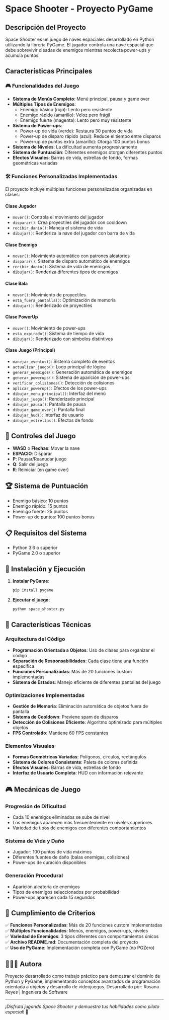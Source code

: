 # Space Shooter - Proyecto PyGame

## Descripción del Proyecto

Space Shooter es un juego de naves espaciales desarrollado en Python utilizando la librería PyGame. El jugador controla una nave espacial que debe sobrevivir oleadas de enemigos mientras recolecta power-ups y acumula puntos.

## Características Principales

### 🎮 Funcionalidades del Juego

- **Sistema de Menús Completo**: Menú principal, pausa y game over
- **Múltiples Tipos de Enemigos**: 
  - Enemigo básico (rojo): Lento pero resistente
  - Enemigo rápido (amarillo): Veloz pero frágil  
  - Enemigo fuerte (magenta): Lento pero muy resistente
- **Sistema de Power-ups**:
  - Power-up de vida (verde): Restaura 30 puntos de vida
  - Power-up de disparo rápido (azul): Reduce el tiempo entre disparos
  - Power-up de puntos extra (amarillo): Otorga 100 puntos bonus
- **Sistema de Niveles**: La dificultad aumenta progresivamente
- **Sistema de Puntuación**: Diferentes enemigos otorgan diferentes puntos
- **Efectos Visuales**: Barras de vida, estrellas de fondo, formas geométricas variadas

### 🛠️ Funciones Personalizadas Implementadas

El proyecto incluye múltiples funciones personalizadas organizadas en clases:

#### Clase Jugador
- `mover()`: Controla el movimiento del jugador
- `disparar()`: Crea proyectiles del jugador con cooldown
- `recibir_danio()`: Maneja el sistema de vida
- `dibujar()`: Renderiza la nave del jugador con barra de vida

#### Clase Enemigo  
- `mover()`: Movimiento automático con patrones aleatorios
- `disparar()`: Sistema de disparo automático de enemigos
- `recibir_danio()`: Sistema de vida de enemigos
- `dibujar()`: Renderiza diferentes tipos de enemigos

#### Clase Bala
- `mover()`: Movimiento de proyectiles
- `esta_fuera_pantalla()`: Optimización de memoria
- `dibujar()`: Renderizado de proyectiles

#### Clase PowerUp
- `mover()`: Movimiento de power-ups
- `esta_expirado()`: Sistema de tiempo de vida
- `dibujar()`: Renderizado con símbolos distintivos

#### Clase Juego (Principal)
- `manejar_eventos()`: Sistema completo de eventos
- `actualizar_juego()`: Loop principal de lógica
- `generar_enemigos()`: Generación automática de enemigos
- `generar_powerups()`: Sistema de aparición de power-ups
- `verificar_colisiones()`: Detección de colisiones
- `aplicar_powerup()`: Efectos de los power-ups
- `dibujar_menu_principal()`: Interfaz del menú
- `dibujar_juego()`: Renderizado principal
- `dibujar_pausa()`: Pantalla de pausa
- `dibujar_game_over()`: Pantalla final
- `dibujar_hud()`: Interfaz de usuario
- `dibujar_estrellas()`: Efectos de fondo

## 🎯 Controles del Juego

- **WASD** o **Flechas**: Mover la nave
- **ESPACIO**: Disparar
- **P**: Pausar/Reanudar juego
- **Q**: Salir del juego
- **R**: Reiniciar (en game over)

## 🏆 Sistema de Puntuación

- Enemigo básico: 10 puntos
- Enemigo rápido: 15 puntos  
- Enemigo fuerte: 25 puntos
- Power-up de puntos: 100 puntos bonus

## 📋 Requisitos del Sistema

- Python 3.6 o superior
- PyGame 2.0 o superior

## 🚀 Instalación y Ejecución

1. **Instalar PyGame**:
   ```bash
   pip install pygame
   ```

2. **Ejecutar el juego**:
   ```bash
   python space_shooter.py
   ```

## 🎨 Características Técnicas

### Arquitectura del Código
- **Programación Orientada a Objetos**: Uso de clases para organizar el código
- **Separación de Responsabilidades**: Cada clase tiene una función específica
- **Funciones Personalizadas**: Más de 20 funciones custom implementadas
- **Sistema de Estados**: Manejo eficiente de diferentes pantallas del juego

### Optimizaciones Implementadas
- **Gestión de Memoria**: Eliminación automática de objetos fuera de pantalla
- **Sistema de Cooldown**: Previene spam de disparos
- **Detección de Colisiones Eficiente**: Algoritmo optimizado para múltiples objetos
- **FPS Controlado**: Mantiene 60 FPS constantes

### Elementos Visuales
- **Formas Geométricas Variadas**: Polígonos, círculos, rectángulos
- **Sistema de Colores Consistente**: Paleta de colores definida
- **Efectos Visuales**: Barras de vida, estrellas de fondo
- **Interfaz de Usuario Completa**: HUD con información relevante

## 🎮 Mecánicas de Juego

### Progresión de Dificultad
- Cada 10 enemigos eliminados se sube de nivel
- Los enemigos aparecen más frecuentemente en niveles superiores
- Variedad de tipos de enemigos con diferentes comportamientos

### Sistema de Vida y Daño
- Jugador: 100 puntos de vida máximos
- Diferentes fuentes de daño (balas enemigas, colisiones)
- Power-ups de curación disponibles

### Generación Procedural
- Aparición aleatoria de enemigos
- Tipos de enemigos seleccionados por probabilidad
- Power-ups aparecen cada 15 segundos

## 🏅 Cumplimiento de Criterios

✅ **Funciones Personalizadas**: Más de 20 funciones custom implementadas  
✅ **Múltiples Funcionalidades**: Menús, enemigos, power-ups, niveles  
✅ **Variedad de Enemigos**: 3 tipos diferentes con comportamientos únicos  
✅ **Archivo README.md**: Documentación completa del proyecto  
✅ **Uso de PyGame**: Implementación completa con PyGame (no PGZero)  

## 👩🏻‍💻 Autora

Proyecto desarrollado como trabajo práctico para demostrar el dominio de Python y PyGame, implementando conceptos avanzados de programación orientada a objetos y desarrollo de videojuegos. 
Desarrollado por: Rosana Reyes | Ingeniera de Software

---

*¡Disfruta jugando Space Shooter y demuestra tus habilidades como piloto espacial!* 🚀
  
